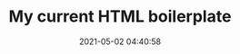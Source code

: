 ---
date: 2021-05-02 04:40:58
link:
  source: pocket
  source_url: https://getpocket.com
  text: My current HTML boilerplate
  url: https://www.matuzo.at/blog/html-boilerplate/
source: pocket
syndicated:
- type: pocket
  url: https://www.matuzo.at/blog/html-boilerplate/
- type: mastodon
  url: https://mastodon.technology/users/roytang/statuses/106163799443606184
- type: twitter
  url: https://twitter.com/roytang/statuses/1388717476771287044/
title: My current HTML boilerplate
---